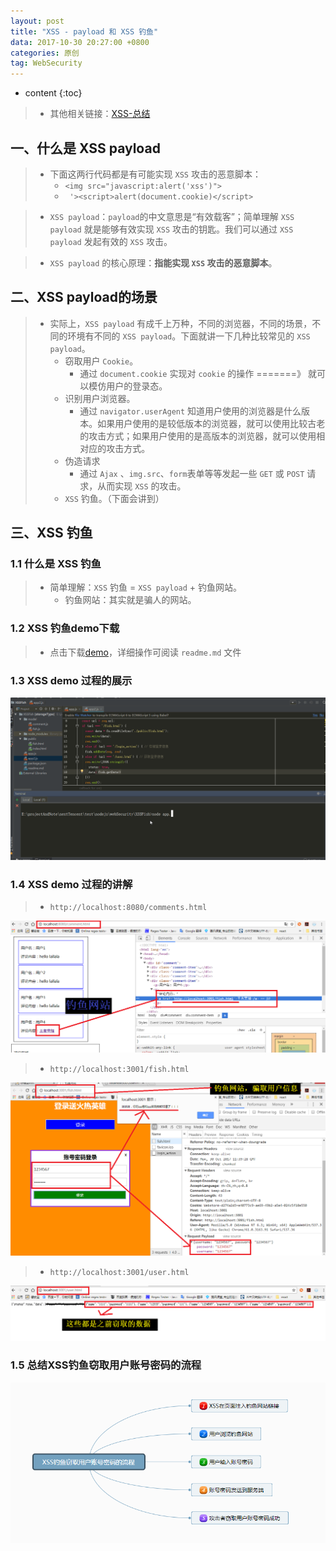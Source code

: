 ```yaml
---
layout: post
title: "XSS - payload 和 XSS 钓鱼"
data: 2017-10-30 20:27:00 +0800
categories: 原创
tag: WebSecurity
---
```

* content
{:toc}

> * 其他相关链接：[XSS-总结](http://www.jmazm.com/2017/10/31/XSS-inclustion/)

<!-- more -->


## 一、什么是 XSS payload

> * 下面这两行代码都是有可能实现 `XSS` 攻击的恶意脚本：
>   * `<img src="javascript:alert('xss')">`
>   * ` '><script>alert(document.cookie)</script>`  

> * `XSS payload`：`payload`的中文意思是“有效载客”；简单理解 `XSS payload` 就是能够有效实现 `XSS` 攻击的钥匙。我们可以通过 `XSS payload` 发起有效的 `XSS` 攻击。

> * `XSS payload` 的核心原理：**指能实现 `XSS` 攻击的恶意脚本**。

## 二、XSS payload的场景

> * 实际上，`XSS payload` 有成千上万种，不同的浏览器，不同的场景，不同的环境有不同的 `XSS payload`。下面就讲一下几种比较常见的 `XSS payload`。
>   * 窃取用户 `Cookie`。
>       * 通过 `document.cookie` 实现对 `cookie` 的操作 =======》 就可以模仿用户的登录态。
>   * 识别用户浏览器。
>       * 通过 `navigator.userAgent` 知道用户使用的浏览器是什么版本。如果用户使用的是较低版本的浏览器，就可以使用比较古老的攻击方式；如果用户使用的是高版本的浏览器，就可以使用相对应的攻击方式。
>   * 伪造请求
>       * 通过 `Ajax` 、`img.src`、`form`表单等等发起一些 `GET` 或 `POST` 请求，从而实现 `XSS` 的攻击。
>   * `XSS` 钓鱼。（下面会讲到）

## 三、XSS 钓鱼

### 1.1 什么是 XSS 钓鱼

> * 简单理解：`XSS` 钓鱼 = `XSS payload` + 钓鱼网站。
>   * 钓鱼网站：其实就是骗人的网站。

### 1.2 XSS 钓鱼demo下载

> * 点击下载[demo](/effects/files/webSecurity/XSSFish.zip)，详细操作可阅读 `readme.md` 文件

### 1.3 XSS demo 过程的展示

![XSSFish](/effects/images/webSecurity/webSecurity-04.gif)

### 1.4 XSS demo 过程的讲解

> * `http://localhost:8080/comments.html`

![XSSFish](/styles/images/web/security/security-10.png)

> * `http://localhost:3001/fish.html`

![XSSFish](/styles/images/web/security/security-11.png)

> * `http://localhost:3001/user.html`

![XSSFish](/styles/images/web/security/security-12.png)

### 1.5 总结XSS钓鱼窃取用户账号密码的流程

![XSSFish](/styles/images/web/security/security-13.png)




